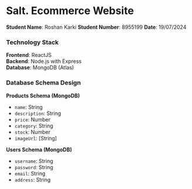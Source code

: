 # Salt. Ecommerce Website

**Student Name**: Roshan Karki
**Student Number**: 8955199
**Date**: 19/07/2024

### Technology Stack

**Frontend**: ReactJS  
**Backend**: Node.js with Express  
**Database**: MongoDB (Atlas)

### Database Schema Design

**Products Schema (MongoDB)**

- `name`: String
- `description`: String
- `price`: Number
- `category`: String
- `stock`: Number
- `imageUrl`: [String]
  

**Users Schema (MongoDB)**

- `username`: String
- `password`: String
- `email`: String
- `address`: String

